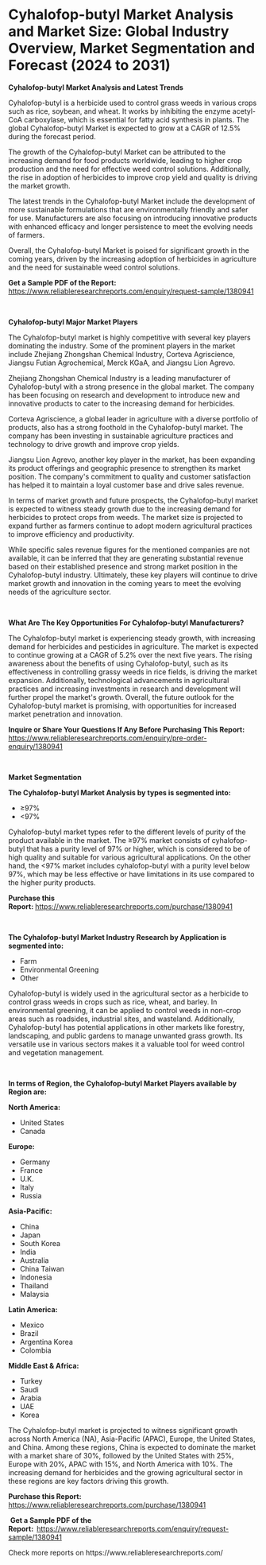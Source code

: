 <p><h1>Cyhalofop-butyl Market Analysis and Market Size: Global Industry Overview, Market Segmentation and Forecast (2024 to 2031)</h1></p><p><strong>Cyhalofop-butyl Market Analysis and Latest Trends</strong></p>
<p><p>Cyhalofop-butyl is a herbicide used to control grass weeds in various crops such as rice, soybean, and wheat. It works by inhibiting the enzyme acetyl-CoA carboxylase, which is essential for fatty acid synthesis in plants. The global Cyhalofop-butyl Market is expected to grow at a CAGR of 12.5% during the forecast period. </p><p>The growth of the Cyhalofop-butyl Market can be attributed to the increasing demand for food products worldwide, leading to higher crop production and the need for effective weed control solutions. Additionally, the rise in adoption of herbicides to improve crop yield and quality is driving the market growth.</p><p>The latest trends in the Cyhalofop-butyl Market include the development of more sustainable formulations that are environmentally friendly and safer for use. Manufacturers are also focusing on introducing innovative products with enhanced efficacy and longer persistence to meet the evolving needs of farmers.</p><p>Overall, the Cyhalofop-butyl Market is poised for significant growth in the coming years, driven by the increasing adoption of herbicides in agriculture and the need for sustainable weed control solutions.</p></p>
<p><strong>Get a Sample PDF of the Report:&nbsp;</strong> <a href="https://www.reliableresearchreports.com/enquiry/request-sample/1380941">https://www.reliableresearchreports.com/enquiry/request-sample/1380941</a></p>
<p>&nbsp;</p>
<p><strong>Cyhalofop-butyl Major Market Players</strong></p>
<p><p>The Cyhalofop-butyl market is highly competitive with several key players dominating the industry. Some of the prominent players in the market include Zhejiang Zhongshan Chemical Industry, Corteva Agriscience, Jiangsu Futian Agrochemical, Merck KGaA, and Jiangsu Lion Agrevo.</p><p>Zhejiang Zhongshan Chemical Industry is a leading manufacturer of Cyhalofop-butyl with a strong presence in the global market. The company has been focusing on research and development to introduce new and innovative products to cater to the increasing demand for herbicides.</p><p>Corteva Agriscience, a global leader in agriculture with a diverse portfolio of products, also has a strong foothold in the Cyhalofop-butyl market. The company has been investing in sustainable agriculture practices and technology to drive growth and improve crop yields.</p><p>Jiangsu Lion Agrevo, another key player in the market, has been expanding its product offerings and geographic presence to strengthen its market position. The company's commitment to quality and customer satisfaction has helped it to maintain a loyal customer base and drive sales revenue.</p><p>In terms of market growth and future prospects, the Cyhalofop-butyl market is expected to witness steady growth due to the increasing demand for herbicides to protect crops from weeds. The market size is projected to expand further as farmers continue to adopt modern agricultural practices to improve efficiency and productivity.</p><p>While specific sales revenue figures for the mentioned companies are not available, it can be inferred that they are generating substantial revenue based on their established presence and strong market position in the Cyhalofop-butyl industry. Ultimately, these key players will continue to drive market growth and innovation in the coming years to meet the evolving needs of the agriculture sector.</p></p>
<p>&nbsp;</p>
<p><strong>What Are The Key Opportunities For Cyhalofop-butyl Manufacturers?</strong></p>
<p><p>The Cyhalofop-butyl market is experiencing steady growth, with increasing demand for herbicides and pesticides in agriculture. The market is expected to continue growing at a CAGR of 5.2% over the next five years. The rising awareness about the benefits of using Cyhalofop-butyl, such as its effectiveness in controlling grassy weeds in rice fields, is driving the market expansion. Additionally, technological advancements in agricultural practices and increasing investments in research and development will further propel the market's growth. Overall, the future outlook for the Cyhalofop-butyl market is promising, with opportunities for increased market penetration and innovation.</p></p>
<p><strong>Inquire or Share Your Questions If Any Before Purchasing This Report:</strong> <a href="https://www.reliableresearchreports.com/enquiry/pre-order-enquiry/1380941">https://www.reliableresearchreports.com/enquiry/pre-order-enquiry/1380941</a></p>
<p>&nbsp;</p>
<p><strong>Market Segmentation</strong></p>
<p><strong>The Cyhalofop-butyl Market Analysis by types is segmented into:</strong></p>
<p><ul><li>≥97%</li><li><97%</li></ul></p>
<p><p>Cyhalofop-butyl market types refer to the different levels of purity of the product available in the market. The ≥97% market consists of cyhalofop-butyl that has a purity level of 97% or higher, which is considered to be of high quality and suitable for various agricultural applications. On the other hand, the <97% market includes cyhalofop-butyl with a purity level below 97%, which may be less effective or have limitations in its use compared to the higher purity products.</p></p>
<p><strong>Purchase this Report:&nbsp;</strong><a href="https://www.reliableresearchreports.com/purchase/1380941">https://www.reliableresearchreports.com/purchase/1380941</a></p>
<p>&nbsp;</p>
<p><strong>The Cyhalofop-butyl Market Industry Research by Application is segmented into:</strong></p>
<p><ul><li>Farm</li><li>Environmental Greening</li><li>Other</li></ul></p>
<p><p>Cyhalofop-butyl is widely used in the agricultural sector as a herbicide to control grass weeds in crops such as rice, wheat, and barley. In environmental greening, it can be applied to control weeds in non-crop areas such as roadsides, industrial sites, and wasteland. Additionally, Cyhalofop-butyl has potential applications in other markets like forestry, landscaping, and public gardens to manage unwanted grass growth. Its versatile use in various sectors makes it a valuable tool for weed control and vegetation management.</p></p>
<p>&nbsp;</p>
<p><strong>In terms of Region, the Cyhalofop-butyl Market Players available by Region are:</strong></p>
<p>
    <p> <strong> North America: </strong>
        <ul>
            <li>United States</li>
            <li>Canada</li>
        </ul>
        </p> 
    <p> <strong> Europe: </strong>
        <ul>
            <li>Germany</li>
            <li>France</li>
            <li>U.K.</li>
            <li>Italy</li>
            <li>Russia</li>
        </ul>
        </p> 
    <p> <strong> Asia-Pacific: </strong>
        <ul>
            <li>China</li>
            <li>Japan</li>
            <li>South Korea</li>
            <li>India</li>
            <li>Australia</li>
            <li>China Taiwan</li>
            <li>Indonesia</li>
            <li>Thailand</li>
            <li>Malaysia</li>
        </ul>
        </p> 
    <p> <strong> Latin America: </strong>
        <ul>
            <li>Mexico</li>
            <li>Brazil</li>
            <li>Argentina Korea</li>
            <li>Colombia</li>
        </ul>
        </p> 
    <p> <strong> Middle East & Africa: </strong>
        <ul>
            <li>Turkey</li>
            <li>Saudi</li>
            <li>Arabia</li>
            <li>UAE</li>
            <li>Korea</li>
        </ul>
    </p>
    </p>
<p><p>The Cyhalofop-butyl market is projected to witness significant growth across North America (NA), Asia-Pacific (APAC), Europe, the United States, and China. Among these regions, China is expected to dominate the market with a market share of 30%, followed by the United States with 25%, Europe with 20%, APAC with 15%, and North America with 10%. The increasing demand for herbicides and the growing agricultural sector in these regions are key factors driving this growth.</p></p>
<p><strong>Purchase this Report: </strong><a href="https://www.reliableresearchreports.com/purchase/1380941">https://www.reliableresearchreports.com/purchase/1380941</a></p>
<p>&nbsp;<strong>Get a Sample PDF of the Report:&nbsp;&nbsp;</strong><a href="https://www.reliableresearchreports.com/enquiry/request-sample/1380941">https://www.reliableresearchreports.com/enquiry/request-sample/1380941</a></p>
<p><strong></strong></p>
<p>Check more reports on https://www.reliableresearchreports.com/</p>